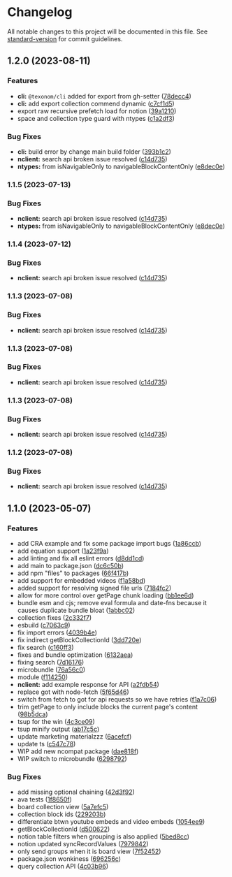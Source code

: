 # Changelog

All notable changes to this project will be documented in this file. See [standard-version](https://github.com/conventional-changelog/standard-version) for commit guidelines.

## 1.2.0 (2023-08-11)

### Features

- **cli:** `@texonom/cli` added for export from gh-setter ([78decc4](https://github.com/texonom/notion-node/commit/78decc45c1cec9e159f6d93b81d2635e3666ac4b))
- **cli:** add export collection commend dynamic ([c7cf1d5](https://github.com/texonom/notion-node/commit/c7cf1d51aa0444508ed54b606074f73003b83e1b))
- export raw recursive prefetch load for notion ([39a1210](https://github.com/texonom/notion-node/commit/39a1210407ff222c70c846cc088990b3bf7d9307))
- space and collection type guard with ntypes ([c1a2df3](https://github.com/texonom/notion-node/commit/c1a2df3f89f8995e257f0489d7316f72e988f82a))

### Bug Fixes

- **cli:** build error by change main build folder ([393b1c2](https://github.com/texonom/notion-node/commit/393b1c24712f98a3b3befd3a3e3d2ac2f16f4d63))
- **nclient:** search api broken issue resolved ([c14d735](https://github.com/texonom/notion-node/commit/c14d735bac2243124f7b2e283b02f56e12d6a902))
- **ntypes:** from isNavigableOnly to navigableBlockContentOnly ([e8dec0e](https://github.com/texonom/notion-node/commit/e8dec0efd26b8dd59a445ef40dd087a4723e7832))

### 1.1.5 (2023-07-13)

### Bug Fixes

- **nclient:** search api broken issue resolved ([c14d735](https://github.com/texonom/notion-node/commit/c14d735bac2243124f7b2e283b02f56e12d6a902))
- **ntypes:** from isNavigableOnly to navigableBlockContentOnly ([e8dec0e](https://github.com/texonom/notion-node/commit/e8dec0efd26b8dd59a445ef40dd087a4723e7832))

### 1.1.4 (2023-07-12)

### Bug Fixes

- **nclient:** search api broken issue resolved ([c14d735](https://github.com/texonom/notion-node/commit/c14d735bac2243124f7b2e283b02f56e12d6a902))

### 1.1.3 (2023-07-08)

### Bug Fixes

- **nclient:** search api broken issue resolved ([c14d735](https://github.com/texonom/notion-node/commit/c14d735bac2243124f7b2e283b02f56e12d6a902))

### 1.1.3 (2023-07-08)

### Bug Fixes

- **nclient:** search api broken issue resolved ([c14d735](https://github.com/texonom/notion-node/commit/c14d735bac2243124f7b2e283b02f56e12d6a902))

### 1.1.3 (2023-07-08)

### Bug Fixes

- **nclient:** search api broken issue resolved ([c14d735](https://github.com/texonom/notion-node/commit/c14d735bac2243124f7b2e283b02f56e12d6a902))

### 1.1.2 (2023-07-08)

### Bug Fixes

- **nclient:** search api broken issue resolved ([c14d735](https://github.com/texonom/notion-node/commit/c14d735bac2243124f7b2e283b02f56e12d6a902))

## 1.1.0 (2023-05-07)

### Features

- add CRA example and fix some package import bugs ([1a86ccb](https://github.com/texonom/notion-node/commit/1a86ccbe397610a6ee23ea9b00d9c68209e28010))
- add equation support ([1a23f9a](https://github.com/texonom/notion-node/commit/1a23f9abacf6a0eef6a5a650b6c0b427323742c6))
- add linting and fix all eslint errors ([d8dd1cd](https://github.com/texonom/notion-node/commit/d8dd1cd4c47bee78f8e97daa5f9146f4bdc1f267))
- add main to package.json ([dc6c50b](https://github.com/texonom/notion-node/commit/dc6c50b0208ec8b63e66e00ae9bca95906ecf89a))
- add npm "files" to packages ([66f417b](https://github.com/texonom/notion-node/commit/66f417bef264f07302b11d7f42092e848f23423d))
- add support for embedded videos ([f1a58bd](https://github.com/texonom/notion-node/commit/f1a58bd1b716f7a59aecf5b44dcea34ccbc603a7))
- added support for resolving signed file urls ([7184fc2](https://github.com/texonom/notion-node/commit/7184fc222b226c3b3420ec3c2d9384ee30383998))
- allow for more control over getPage chunk loading ([bb1ee6d](https://github.com/texonom/notion-node/commit/bb1ee6df9b3196bb219221dbcf7a934722caff6b))
- bundle esm and cjs; remove eval formula and date-fns because it causes duplicate bundle bloat ([1abbc02](https://github.com/texonom/notion-node/commit/1abbc0290defeda7b198f900255e5518dd3ab20a))
- collection fixes ([2c332f7](https://github.com/texonom/notion-node/commit/2c332f7651c7113a1fe5777908c9d2331e4f707e))
- esbuild ([c7063c9](https://github.com/texonom/notion-node/commit/c7063c9ddd8856c36af72d4864278a07d9d36aec))
- fix import errors ([4039b4e](https://github.com/texonom/notion-node/commit/4039b4e18848eb8dc0e3deb00a8245f24b534fc3))
- fix indirect getBlockCollectionId ([3dd720e](https://github.com/texonom/notion-node/commit/3dd720e71f06f2875fadb22241bec0aebb1af52c))
- fix search ([c160ff3](https://github.com/texonom/notion-node/commit/c160ff342e7e6c7af8c62746f8e2b509c26a3529))
- fixes and bundle optimization ([6132aea](https://github.com/texonom/notion-node/commit/6132aea57cf8f8ae14986dd89fdf22a51063d38f))
- fixing search ([7d16176](https://github.com/texonom/notion-node/commit/7d16176ab8f15f0b63dcd8cf15da41ef33014c8d))
- microbundle ([76a56c0](https://github.com/texonom/notion-node/commit/76a56c03333c6aa57147877a977311e99770f981))
- module ([f114250](https://github.com/texonom/notion-node/commit/f114250ca41e1894a2cbb5ff16b97800f866e0a4))
- **nclient:** add example response for API ([a2fdb54](https://github.com/texonom/notion-node/commit/a2fdb54c22b1ff9777faea15f239b723420decdf))
- replace got with node-fetch ([5f65d46](https://github.com/texonom/notion-node/commit/5f65d46c45492e7db88594a50ecaae2cc96fdf86))
- switch from fetch to got for api requests so we have retries ([f1a7c06](https://github.com/texonom/notion-node/commit/f1a7c068a8873895156bbde6d22ecb528a425282))
- trim getPage to only include blocks the current page's content ([98b5dca](https://github.com/texonom/notion-node/commit/98b5dcabc55860df351e5c4e7ecf6123ef7ff16c))
- tsup for the win ([4c3ce09](https://github.com/texonom/notion-node/commit/4c3ce09b492f44d54826dc7aee6e000a39d9419e))
- tsup minify output ([ab17c5c](https://github.com/texonom/notion-node/commit/ab17c5cd90e25bb819702c3523bcd726068403fc))
- update marketing materialzzz ([6acefcf](https://github.com/texonom/notion-node/commit/6acefcf584b100414038b363847e2a406d3e1372))
- update ts ([c547c78](https://github.com/texonom/notion-node/commit/c547c783b95f0f05fc8b071888c64cd7cee367af))
- WIP add new ncompat package ([dae818f](https://github.com/texonom/notion-node/commit/dae818fc37842405721faa470f73206a5c64fd25))
- WIP switch to microbundle ([6298792](https://github.com/texonom/notion-node/commit/6298792632d93efb3137b283b88cdc31bc407308))

### Bug Fixes

- add missing optional chaining ([42d3f92](https://github.com/texonom/notion-node/commit/42d3f92aa258b7f502c520c4ed5ea9445553a508))
- ava tests ([1f8650f](https://github.com/texonom/notion-node/commit/1f8650f32a76c6b996ef22573163b0d16fb09677))
- board collection view ([5a7efc5](https://github.com/texonom/notion-node/commit/5a7efc54bba827e139720a4ba9bd1fa030a35aa4))
- collection block ids ([229203b](https://github.com/texonom/notion-node/commit/229203b3c1cf246c99138337b787d43b3ee52b5d))
- differentiate btwn youtube embeds and video embeds ([1054ee9](https://github.com/texonom/notion-node/commit/1054ee9b078d5dae41225c22a56421d3282aa578))
- getBlockCollectionId ([d500622](https://github.com/texonom/notion-node/commit/d5006221135746dfd0f51bd091102e8826363916))
- notion table filters when grouping is also applied ([5bed8cc](https://github.com/texonom/notion-node/commit/5bed8cc5605281d55a38b826d5e1e5173e07bfa0))
- notion updated syncRecordValues ([7979842](https://github.com/texonom/notion-node/commit/797984266a1aa5f8a7c184ea06b1af6e38ca7eac))
- only send groups when it is board view ([7f52452](https://github.com/texonom/notion-node/commit/7f52452c533142472872c1231990ad50f944043e))
- package.json wonkiness ([696256c](https://github.com/texonom/notion-node/commit/696256c6672c22b928c9961afb664e9b0e9142b9))
- query collection API ([4c03b96](https://github.com/texonom/notion-node/commit/4c03b96e4d92549b411a29b7ffcfbfbdb364fdb5))
